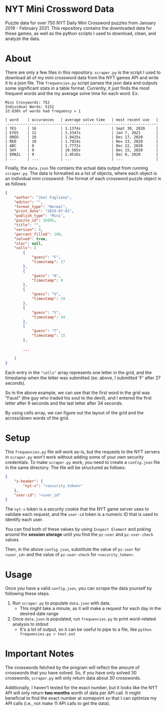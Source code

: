 # NYT Mini Crossword Data

Puzzle data for over 750 NYT Daily Mini Crossword puzzles from January 2019 - February 2021. This repository contains the downloaded data for these games, as well as the python scripts I used to download, clean, and analyze the data.

# About

There are only a few files in this repository. `scraper.py` is the script I used to download all of my mini crossword data from the NYT games API and write it to a json file. The `frequencies.py` script parses the json data and outputs some significant stats in a table format. Currently, it just finds the most frequent words and the my average solve time for each word. Ex:

```
Mini Crosswords: 752
Individual Words: 5152
33.036% of words had frequency > 1

| word    | occurances   | average solve time   | most recent use   |
---------------------------------------------------------------------
| YES     | 16           | 1.1374s              | Sept 30, 2020     |
| EYES    | 11           | 3.3347s              | Jan 7, 2021       |
| OREO    | 10           | 1.9425s              | Dec 17, 2020      |
| RED     | 10           | 1.7924s              | Nov 23, 2020      |
| ABC     | 9            | 1.7772s              | Dec 22, 2020      |
| SHY     | 9            | 10.565s              | Dec 15, 2020      |
| EMAIL   | 9            | 2.4516s              | Dec 8, 2020       |
| ...     | ...          | ...                  | ...               |
```


Finally, the `data.json` file contains the actual data output from running `scraper.py`. The data is formatted as a list of objects, where each object is an individual mini crossword. The format of each crossword puzzle object is as follows: 

```json
{
    "author": "Joel Fagliano",
    "editor": "",
    "format_type": "Normal",
    "print_date": "2019-07-01",
    "publish_type": "Mini",
    "puzzle_id": 16905,
    "title": "",
    "version": 4,
    "percent_filled": 100,
    "solved": true,
    "star": null,
    "cells": [
        {
            "guess": "F",
            "timestamp": 27
        },
        {
            "guess": "A",
            "timestamp": 9
        },
        {
            "guess": "U",
            "timestamp": 29
        },
        {
            "guess": "S",
            "timestamp": 34
        },
        {
            "guess": "T",
            "timestamp": 15
        },
        
        ...
        
    ]
}
```

Each entry in the `"cells"` array represents one letter in the grid, and the timestamp when the letter was submitted (ex: above, I submitted 'F' after 27 seconds). 

So in the above example, we can see that the first word in the grid was "Faust" (the guy who traded his soul to the devil), and I entered the first letter after 9 seconds and the last letter after 34 seconds. 

By using cells array, we can figure out the layout of the grid and the across/down words of the grid.

# Setup

This `frequencies.py` file will work as-is, but the requests to the NYT servers in `scraper.py` won't work without adding some of your own security credentials. To make `scraper.py` work, you need to create a `config.json` file in the same directory. The file will be structured as follows:

```json
{
    "s-header": {
        "nyt-s": "<security_token>"
    },
    "user-id": "<user_id" 
}
```

The `nyt-s` token is a security cookie that the NYT game server uses to validate each request, and the `user-id` token is a numeric ID that is used to identify each user.

You can find both of these values by using `Inspect Element` and poking around the **session storage** until you find the `pz-user` and `pz-user-check` values. 

Then, in the above `config.json`, substitute the value of `pz-user` for `<user_id>` and the value of `pz-user-check` for `<security_token>`.

# Usage

Once you have a valid `config.json`, you can scrape the data yourself by following these steps. 

1. Run `scraper.py` to populate `data.json` with data. 
    - This might take a minute, as it will make a request for each day in the desired date range
3. Once `data.json` is populated, run `frequencies.py` to print word-related analysis to stdout
    - It's a lot of output, so it can be useful to pipe to a file, like `python frequencies.py > text.out`

# Important Notes

The crosswords fetched by the program will reflect the amount of crosswords that you have solved. So, if you have only solved 30 crosswords, `scraper.py` will only return data about 30 crosswords. 

Additionally, I haven't tested for the exact number, but it looks like the NYT API will only return **two months** worth of data per API call. It might beneficial to find the exact number at somepoint so that I can optimize my API calls (i.e., not make 11 API calls to get the data).
